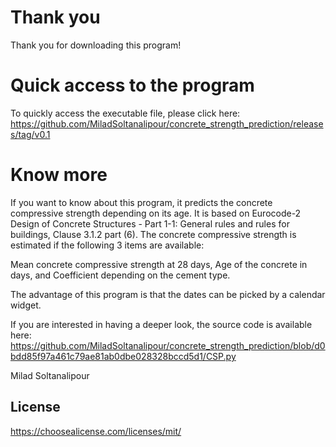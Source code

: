 # Thank you

Thank you for downloading this program!

# Quick access to the program

To quickly access the executable file, please click here: https://github.com/MiladSoltanalipour/concrete_strength_prediction/releases/tag/v0.1

# Know more

If you want to know about this program, it predicts the concrete compressive strength depending on its age. It is based on Eurocode-2 Design of Concrete Structures - Part 1-1: General rules and rules for buildings, Clause 3.1.2 part (6). The concrete compressive strength is estimated if the following 3 items are available:

Mean concrete compressive strength at 28 days, Age of the concrete in days, and Coefficient depending on the cement type.

The advantage of this program is that the dates can be picked by a calendar widget.

If you are interested in having a deeper look, the source code is available here: https://github.com/MiladSoltanalipour/concrete_strength_prediction/blob/d0bdd85f97a461c79ae81ab0dbe028328bccd5d1/CSP.py

Milad Soltanalipour

## License

https://choosealicense.com/licenses/mit/
